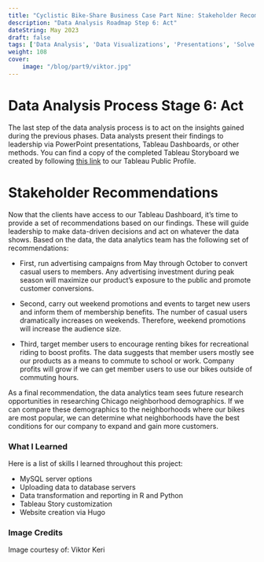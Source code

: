 ```yaml
---
title: "Cyclistic Bike-Share Business Case Part Nine: Stakeholder Recommendations"
description: "Data Analysis Roadmap Step 6: Act"
dateString: May 2023
draft: false
tags: ['Data Analysis', 'Data Visualizations', 'Presentations', 'Solve Problems', 'Apply Insights']
weight: 108
cover:
    image: "/blog/part9/viktor.jpg"
---
```


# Data Analysis Process Stage 6: Act

The last step of the data analysis process is to act on the insights gained during the previous phases. Data analysts present their findings to leadership via PowerPoint presentations, Tableau Dashboards, or other methods. You can find a copy of the completed Tableau Storyboard we created by following [this link](https://public.tableau.com/app/profile/tony.gutierrez) to our Tableau Public Profile.

# Stakeholder Recommendations

Now that the clients have access to our Tableau Dashboard, it’s time to provide a set of recommendations based on our findings. These will guide leadership to make data-driven decisions and act on whatever the data shows. Based on the data, the data analytics team has the following set of recommendations:

- First, run advertising campaigns from May through October to convert casual users to members. Any advertising investment during peak season will maximize our product’s exposure to the public and promote customer conversions.

- Second, carry out weekend promotions and events to target new users and inform them of membership benefits. The number of casual users dramatically increases on weekends. Therefore, weekend promotions will increase the audience size.

- Third, target member users to encourage renting bikes for recreational riding to boost profits. The data suggests that member users mostly see our products as a means to commute to school or work. Company profits will grow if we can get member users to use our bikes outside of commuting hours.

As a final recommendation, the data analytics team sees future research opportunities in researching Chicago neighborhood demographics. If we can compare these demographics to the neighborhoods where our bikes are most popular, we can determine what neighborhoods have the best conditions for our company to expand and gain more customers.

### What I Learned

Here is a list of skills I learned throughout this project:

- MySQL server options
- Uploading data to database servers
- Data transformation and reporting in R and Python
- Tableau Story customization
- Website creation via Hugo

### Image Credits
Image courtesy of: Viktor Keri